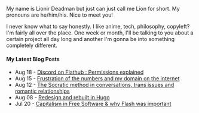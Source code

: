 My name is Lionir Deadman but just can just call me Lion for short. My pronouns are he/him/his. Nice to meet you!

I never know what to say honestly. I like anime, tech, philosophy, copyleft? I'm fairly all over the place. One week or month, I'll be talking to you about a certain project all day long and another I'm gonna be into something completely different.

#### My Latest Blog Posts
<!-- BLOGPOSTS:START -->
<!-- BLOGPOSTS:END -->

<!-- feed start -->
- Aug 18 - [Discord on Flathub : Permissions explained](https://thelion.website/flathub-discord-permissions-explained/)
- Aug 15 - [Frustration of the numbers and my domain on the internet](https://thelion.website/frustration-of-the-numbers-and-my-domain/)
- Aug 12 - [The Socratic method in conversations, trans issues and romantic relationships](https://thelion.website/socrates-trans-issues-and-view-on-romantic-relationships/)
- Aug 08 - [Redesign and rebuilt in Hugo](https://thelion.website/redesign-and-rebuilt-in-hugo/)
- Jul 20 - [Capitalism in Free Software & why Flash was important](https://thelion.website/capitalism-in-free-software-and-flash-in-early-web/)
<!-- feed end -->
